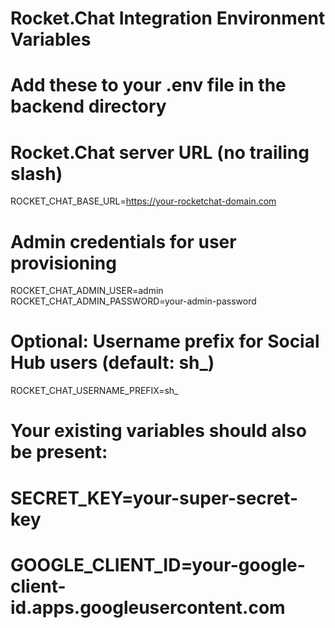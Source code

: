 # Rocket.Chat Integration Environment Variables
# Add these to your .env file in the backend directory

# Rocket.Chat server URL (no trailing slash)
ROCKET_CHAT_BASE_URL=https://your-rocketchat-domain.com

# Admin credentials for user provisioning
ROCKET_CHAT_ADMIN_USER=admin
ROCKET_CHAT_ADMIN_PASSWORD=your-admin-password

# Optional: Username prefix for Social Hub users (default: sh_)
ROCKET_CHAT_USERNAME_PREFIX=sh_

# Your existing variables should also be present:
# SECRET_KEY=your-super-secret-key
# GOOGLE_CLIENT_ID=your-google-client-id.apps.googleusercontent.com